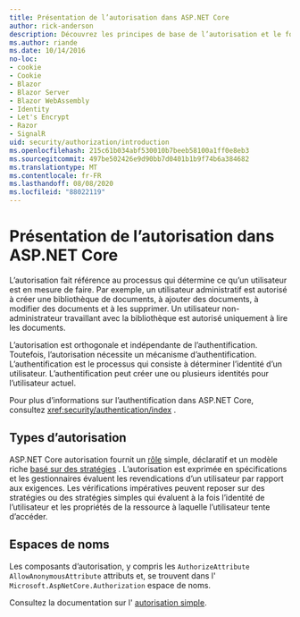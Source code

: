 ```yaml
---
title: Présentation de l’autorisation dans ASP.NET Core
author: rick-anderson
description: Découvrez les principes de base de l’autorisation et le fonctionnement de l’autorisation dans les applications ASP.NET Core.
ms.author: riande
ms.date: 10/14/2016
no-loc:
- cookie
- Cookie
- Blazor
- Blazor Server
- Blazor WebAssembly
- Identity
- Let's Encrypt
- Razor
- SignalR
uid: security/authorization/introduction
ms.openlocfilehash: 215c61b034abf530010b7beeb58100a1ff0e8eb3
ms.sourcegitcommit: 497be502426e9d90bb7d0401b1b9f74b6a384682
ms.translationtype: MT
ms.contentlocale: fr-FR
ms.lasthandoff: 08/08/2020
ms.locfileid: "88022119"
---
```

# <a name="introduction-to-authorization-in-aspnet-core"></a>Présentation de l’autorisation dans ASP.NET Core

<a name="security-authorization-introduction"></a>

L’autorisation fait référence au processus qui détermine ce qu’un utilisateur est en mesure de faire. Par exemple, un utilisateur administratif est autorisé à créer une bibliothèque de documents, à ajouter des documents, à modifier des documents et à les supprimer. Un utilisateur non-administrateur travaillant avec la bibliothèque est autorisé uniquement à lire les documents.

L’autorisation est orthogonale et indépendante de l’authentification. Toutefois, l’autorisation nécessite un mécanisme d’authentification. L’authentification est le processus qui consiste à déterminer l’identité d’un utilisateur. L’authentification peut créer une ou plusieurs identités pour l’utilisateur actuel.

Pour plus d’informations sur l’authentification dans ASP.NET Core, consultez <xref:security/authentication/index> .

## <a name="authorization-types"></a>Types d’autorisation

ASP.NET Core autorisation fournit un [rôle](xref:security/authorization/roles) simple, déclaratif et un modèle riche [basé sur des stratégies](xref:security/authorization/policies) . L’autorisation est exprimée en spécifications et les gestionnaires évaluent les revendications d’un utilisateur par rapport aux exigences. Les vérifications impératives peuvent reposer sur des stratégies ou des stratégies simples qui évaluent à la fois l’identité de l’utilisateur et les propriétés de la ressource à laquelle l’utilisateur tente d’accéder.

## <a name="namespaces"></a>Espaces de noms

Les composants d’autorisation, y compris les `AuthorizeAttribute` `AllowAnonymousAttribute` attributs et, se trouvent dans l' `Microsoft.AspNetCore.Authorization` espace de noms.

Consultez la documentation sur l' [autorisation simple](xref:security/authorization/simple).
